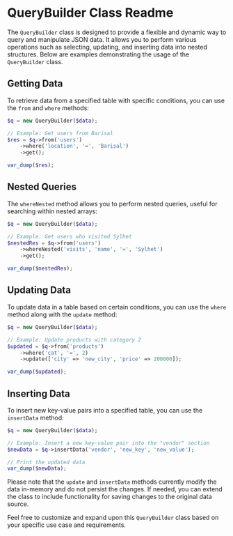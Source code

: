 # QueryBuilder Class Readme

The `QueryBuilder` class is designed to provide a flexible and dynamic way to query and manipulate JSON data. It allows you to perform various operations such as selecting, updating, and inserting data into nested structures. Below are examples demonstrating the usage of the `QueryBuilder` class.

## Getting Data

To retrieve data from a specified table with specific conditions, you can use the `from` and `where` methods:

```php
$q = new QueryBuilder($data);

// Example: Get users from Barisal
$res = $q->from('users')
    ->where('location', '=', 'Barisal')
    ->get();

var_dump($res);
```

## Nested Queries

The `whereNested` method allows you to perform nested queries, useful for searching within nested arrays:

```php
$q = new QueryBuilder($data);

// Example: Get users who visited Sylhet
$nestedRes = $q->from('users')
    ->whereNested('visits', 'name', '=', 'Sylhet')
    ->get();

var_dump($nestedRes);
```

## Updating Data

To update data in a table based on certain conditions, you can use the `where` method along with the `update` method:

```php
$q = new QueryBuilder($data);

// Example: Update products with category 2
$updated = $q->from('products')
    ->where('cat', '=', 2)
    ->update(['city' => 'new_city', 'price' => 200000]);

var_dump($updated);
```

## Inserting Data

To insert new key-value pairs into a specified table, you can use the `insertData` method:

```php
$q = new QueryBuilder($data);

// Example: Insert a new key-value pair into the "vendor" section
$newData = $q->insertData('vendor', 'new_key', 'new_value');

// Print the updated data
var_dump($newData);
```

Please note that the `update` and `insertData` methods currently modify the data in-memory and do not persist the changes. If needed, you can extend the class to include functionality for saving changes to the original data source.

Feel free to customize and expand upon this `QueryBuilder` class based on your specific use case and requirements.